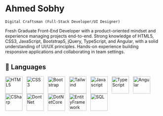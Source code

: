 # Ahmed Sobhy
`Digital Craftsman (Full-Stack Developer/UI Designer)`
<br/>

Fresh Graduate Front-End Developer with a product-oriented mindset and experience managing projects end-to-end. 
Strong knowledge of HTML5, CSS3, JavaScript, Bootstrap5, jQuery, TypeScript, and Angular, with a solid understanding of UI/UX principles. 
Hands-on experience building responsive applications and collaborating in team settings. 


## :toolbox: Languages 
<img align="left" alt="HTML5" width="56px" style="padding-right:10px;" src="https://cdn.jsdelivr.net/gh/devicons/devicon@latest/icons/html5/html5-original.svg" />
<img align="left" alt="CSS3" width="56px" style="padding-right:10px;" src="https://cdn.jsdelivr.net/gh/devicons/devicon@latest/icons/css3/css3-original.svg" />
<img align="left" alt="Bootstrap" width="56px" style="padding-right:10px;" src="https://cdn.jsdelivr.net/gh/devicons/devicon@latest/icons/bootstrap/bootstrap-original.svg" />
<img align="left" alt="Tailwind" width="56px" style="padding-right:10px;"  src="https://cdn.jsdelivr.net/gh/devicons/devicon@latest/icons/tailwindcss/tailwindcss-original.svg" />
<img align="left" alt="Javascript" width="56px" style="padding-right:10px;" src="https://cdn.jsdelivr.net/gh/devicons/devicon@latest/icons/javascript/javascript-original.svg" />
<img align="left" alt="TypeScript" width="56px" style="padding-right:10px;" src="https://cdn.jsdelivr.net/gh/devicons/devicon@latest/icons/typescript/typescript-original.svg" />
<img align="left" alt="Angular" width="56px" style="padding-right:10px;" src="https://cdn.jsdelivr.net/gh/devicons/devicon@latest/icons/angular/angular-original.svg" />
<img align="left" alt="CSharp" width="56px" style="padding-right:10px;" src="https://cdn.jsdelivr.net/gh/devicons/devicon@latest/icons/csharp/csharp-original.svg" />
<img align="left" alt="DontNet" width="56px" style="padding-right:10px;" src="https://cdn.jsdelivr.net/gh/devicons/devicon@latest/icons/dot-net/dot-net-original.svg" />
<img align="left" alt="DotNetCore" width="56px" style="padding-right:10px;" src="https://cdn.jsdelivr.net/gh/devicons/devicon@latest/icons/dotnetcore/dotnetcore-original.svg" />
<img align="left" alt="EntityFramework" width="56px" style="padding-right:10px;" src="https://cdn.jsdelivr.net/gh/devicons/devicon@latest/icons/entityframeworkcore/entityframeworkcore-original.svg" />
<img align="left" alt="SQL" width="56px" style="padding-right:10px;" src="https://cdn.jsdelivr.net/gh/devicons/devicon@latest/icons/microsoftsqlserver/microsoftsqlserver-original.svg" />

<!-- <p align="center">
  <a href="https://skillicons.dev">
    <img src="https://skillicons.dev/icons?i=html,css,bootstrap,tailwind,js,ts,angular,cs,dotnet" />
  </a>
</p> -->

